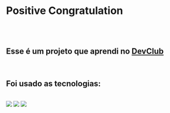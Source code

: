 <h1>Positive Congratulation</h1>
<br/>
<br/>
<h2>Esse é um projeto que aprendi no <a href="https://rodolfomori.com.br/devclub-comercial/">DevClub</a></h2>
<br>
<h2>Foi usado as tecnologias:</h2>
<br>
<img src="https://img.shields.io/badge/HTML-239120?style=for-the-badge&logo=html5&logoColor=white"/>
<img src="https://img.shields.io/badge/CSS-239120?&style=for-the-badge&logo=css3&logoColor=white"/>

<img src="https://raw.githubusercontent.com/VitorAvelar1/Projeto-Positive-Congratulation/0678182c55149338624539fc0bd0124be391771d/assets/Desktop.png"/>
